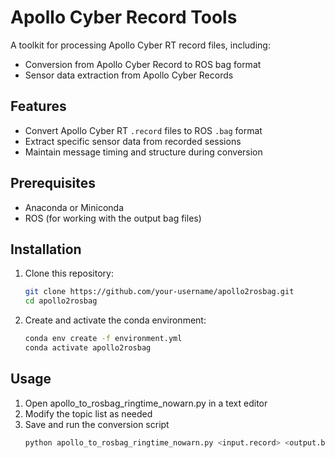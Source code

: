 # Apollo Cyber Record Tools

A toolkit for processing Apollo Cyber RT record files, including:
- Conversion from Apollo Cyber Record to ROS bag format
- Sensor data extraction from Apollo Cyber Records

## Features

- Convert Apollo Cyber RT `.record` files to ROS `.bag` format
- Extract specific sensor data from recorded sessions
- Maintain message timing and structure during conversion

## Prerequisites

- Anaconda or Miniconda
- ROS (for working with the output bag files)

## Installation

1. Clone this repository:
   ```bash
   git clone https://github.com/your-username/apollo2rosbag.git
   cd apollo2rosbag
   
2. Create and activate the conda environment:
   ```bash
   conda env create -f environment.yml
   conda activate apollo2rosbag
   
## Usage
1. Open apollo_to_rosbag_ringtime_nowarn.py in a text editor
2. Modify the topic list as needed
3. Save and run the conversion script
   ```bash
   python apollo_to_rosbag_ringtime_nowarn.py <input.record> <output.bag>
